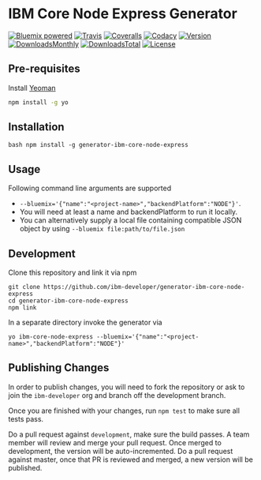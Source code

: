 # IBM Core Node Express Generator

[![Bluemix powered][img-bluemix-powered]][url-bluemix]
[![Travis][img-travis-master]][url-travis-master]
[![Coveralls][img-coveralls-master]][url-coveralls-master]
[![Codacy][img-codacy]][url-codacy]
[![Version][img-version]][url-npm]
[![DownloadsMonthly][img-npm-downloads-monthly]][url-npm]
[![DownloadsTotal][img-npm-downloads-total]][url-npm]
[![License][img-license]][url-npm]

[img-bluemix-powered]: https://img.shields.io/badge/bluemix-powered-blue.svg
[url-bluemix]: http://bluemix.net
[url-npm]: https://www.npmjs.com/package/generator-ibm-core-node-express
[img-license]: https://img.shields.io/npm/l/generator-ibm-core-node-express.svg
[img-version]: https://img.shields.io/npm/v/generator-ibm-core-node-express.svg
[img-npm-downloads-monthly]: https://img.shields.io/npm/dm/generator-ibm-core-node-express.svg
[img-npm-downloads-total]: https://img.shields.io/npm/dt/generator-ibm-core-node-express.svg

[img-travis-master]: https://travis-ci.org/ibm-developer/generator-ibm-core-node-express.svg?branch=master
[url-travis-master]: https://travis-ci.org/ibm-developer/generator-ibm-core-node-express/branches

[img-coveralls-master]: https://coveralls.io/repos/github/ibm-developer/generator-ibm-core-node-express/badge.svg
[url-coveralls-master]: https://coveralls.io/github/ibm-developer/generator-ibm-core-node-express

[img-codacy]: https://api.codacy.com/project/badge/Grade/a5893a4622094dc8920c8a372a8d3588?branch=master
[url-codacy]: https://www.codacy.com/app/ibm-developer/generator-ibm-core-node-express

## Pre-requisites

Install [Yeoman](http://yeoman.io)

```bash
npm install -g yo
```

## Installation

``bash
npm install -g generator-ibm-core-node-express
``

## Usage

Following command line arguments are supported
 
*  `--bluemix='{"name":"<project-name>","backendPlatform":"NODE"}'`. 
* You will need at least a name and backendPlatform to run it locally.
*  You can alternatively supply a local file containing compatible JSON object by using `--bluemix file:path/to/file.json`

## Development

Clone this repository and link it via npm

```
git clone https://github.com/ibm-developer/generator-ibm-core-node-express
cd generator-ibm-core-node-express
npm link
```

In a separate directory invoke the generator via

```
yo ibm-core-node-express --bluemix='{"name":"<project-name>","backendPlatform":"NODE"}'  
```

## Publishing Changes

In order to publish changes, you will need to fork the repository or ask to join the `ibm-developer` org and branch off the development branch.

Once you are finished with your changes, run `npm test` to make sure all tests pass.

Do a pull request against `development`, make sure the build passes. A team member will review and merge your pull request. 
Once merged to development, the version will be auto-incremented.
Do a pull request against master, once that PR is reviewed and merged, a new version will be published.